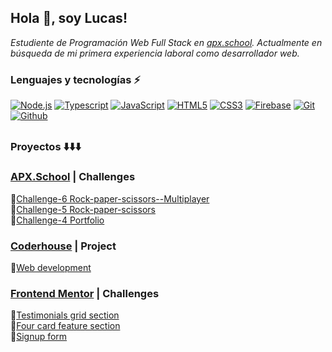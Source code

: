 ## Hola 👋, soy Lucas!

*Estudiente de Programación Web Full Stack en [apx.school](https://apx.school/). Actualmente en búsqueda de mi primera experiencia laboral como desarrollador web.*

### Lenguajes y tecnologías :zap:
[![Node.js](https://img.shields.io/badge/Node.js--brightgreen.svg?logo=Node.js&logoWidth=20)](https://github.com/stradalucas?tab=repositories)
[![Typescript](https://img.shields.io/badge/TypeScript--blue.svg?logo=typescript&logoWidth=20)](https://github.com/stradalucas?tab=repositories)
[![JavaScript](https://img.shields.io/badge/JavaScript--yellow.svg?logo=javaScript&logoWidth=20)](https://github.com/stradalucas?tab=repositories)
[![HTML5](https://img.shields.io/badge/HTML5--critical.svg?logo=HTML5&logoWidth=20)](https://github.com/stradalucas?tab=repositories) [![CSS3](https://img.shields.io/badge/CSS3--informational.svg?logo=CSS3&logoWidth=20)](https://github.com/stradalucas?tab=repositories) [![Firebase](https://img.shields.io/badge/Firebase--yellow.svg?logo=Firebase&logoWidth=20)](https://github.com/stradalucas?tab=repositories)
[![Git](https://img.shields.io/badge/Git--critical.svg?logo=git&logoWidth=20)](https://github.com/stradalucas?tab=repositories)
[![Github](https://img.shields.io/badge/Github--333.svg?logo=github&logoWidth=20)](https://github.com/stradalucas?tab=repositories)

##
### Proyectos :arrow_down::arrow_down::arrow_down:

### [APX.School](https://apx.school/) | Challenges

:pushpin:[Challenge-6 Rock-paper-scissors--Multiplayer
 ](https://github.com/stradalucas/apx-desafio-m6)
<br>
:pushpin:[Challenge-5 Rock-paper-scissors
 ](https://github.com/stradalucas/apx-desafio-m5)
<br>
:pushpin:[Challenge-4 Portfolio](https://github.com/stradalucas/apx-desafio-m4)

### [Coderhouse](https://www.coderhouse.com/) |  Project

:pushpin:[Web development](https://nova-three.vercel.app/)

### [Frontend Mentor](https://frontendmentor.io/)  | Challenges

:pushpin:[Testimonials grid section](https://testimonials-grid-section-tree.vercel.app/)
<br>
:pushpin:[Four card feature section](https://four-card-feature-section-tree.vercel.app/)
<br>
:pushpin:[Signup form](https://signup-form-tree.vercel.app/)

